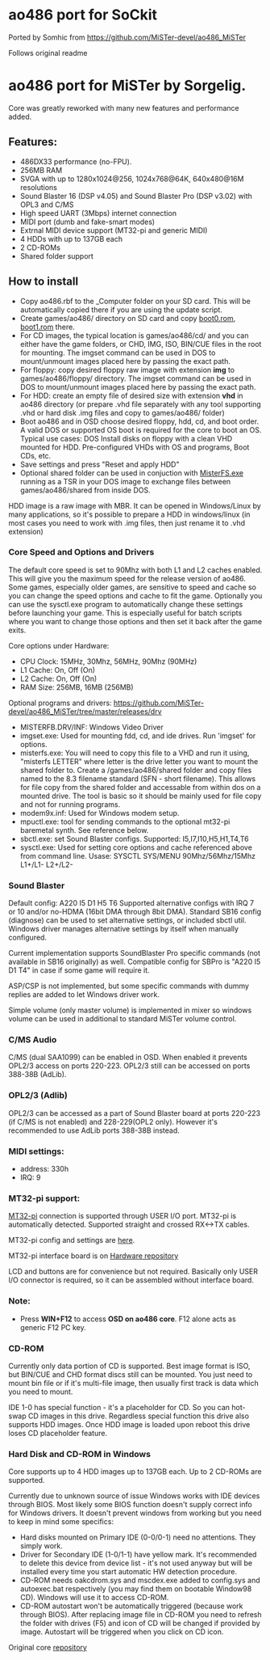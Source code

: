# ao486 port for SoCkit

Ported by Somhic from https://github.com/MiSTer-devel/ao486_MiSTer

Follows original readme

# ao486 port for MiSTer by Sorgelig.

Core was greatly reworked with many new features and performance added.

## Features:
* 486DX33 performance (no-FPU).
* 256MB RAM
* SVGA with up to 1280x1024@256, 1024x768@64K, 640x480@16M resolutions
* Sound Blaster 16 (DSP v4.05) and Sound Blaster Pro (DSP v3.02) with OPL3 and C/MS
* High speed UART (3Mbps) internet connection
* MIDI port (dumb and fake-smart modes)
* Extrnal MIDI device support (MT32-pi and generic MIDI)
* 4 HDDs with up to 137GB each
* 2 CD-ROMs
* Shared folder support

## How to install

* Copy ao486.rbf to the _Computer folder on your SD card.  This will be automatically copied there if you are using the update script.
* Create games/ao486/ directory on SD card and copy [boot0.rom](https://github.com/MiSTer-devel/ao486_MiSTer/blob/master/releases/boot0.rom), [boot1.rom](https://github.com/MiSTer-devel/ao486_MiSTer/blob/master/releases/boot1.rom) there.
* For CD images, the typical location is games/ao486/cd/ and you can either have the game folders, or CHD, IMG, ISO, BIN/CUE files in the root for mounting.  The imgset command can be used in DOS to mount/unmount images placed here by passing the exact path.
* For floppy: copy desired floppy raw image with extension **img** to games/ao486/floppy/ directory.  The imgset command can be used in DOS to mount/unmount images placed here by passing the exact path.
* For HDD: create an empty file of desired size with extension **vhd** in ao486 directory (or prepare .vhd file separately with any tool supporting .vhd or hard disk .img files and copy to games/ao486/ folder)
* Boot ao486 and in OSD choose desired floppy, hdd, cd, and boot order.  A valid DOS or supported OS boot is required for the core to boot an OS.  Typical use cases: DOS Install disks on floppy with a clean VHD mounted for HDD. Pre-configured VHDs with OS and programs, Boot CDs, etc.
* Save settings and press "Reset and apply HDD"
* Optional shared folder can be used in conjuction with [MisterFS.exe](https://github.com/MiSTer-devel/ao486_MiSTer/blob/master/releases/drv/misterfs.exe) running as a TSR in your DOS image to exchange files between games/ao486/shared from inside DOS.

HDD image is a raw image with MBR. It can be opened in Windows/Linux by many applications,
so it's possible to prepare a HDD in windows/linux (in most cases you need to work with .img files, then just rename it to .vhd extension)

### Core Speed and Options and Drivers
The default core speed is set to 90Mhz with both L1 and L2 caches enabled.  This will give you the maximum speed for the release version of ao486.  Some games, especially older games, are sensitive to speed and cache so you can change the speed options and cache to fit the game.
Optionally you can use the sysctl.exe program to automatically change these settings before launching your game.  This is especially useful for batch scripts where you want to change those options and then set it back after the game exits.

Core options under Hardware:
* CPU Clock: 15MHz, 30Mhz, 56MHz, 90Mhz (90MHz)
* L1 Cache: On, Off (On)
* L2 Cache: On, Off (On)
* RAM Size: 256MB, 16MB (256MB)

Optional programs and drivers:  https://github.com/MiSTer-devel/ao486_MiSTer/tree/master/releases/drv
* MISTERFB.DRV/INF: Windows Video Driver
* imgset.exe: Used for mounting fdd, cd, and ide drives. Run 'imgset' for options.
* misterfs.exe:  You will need to copy this file to a VHD and run it using, "misterfs LETTER" where letter is the drive letter you want to mount the shared folder to.  Create a /games/ao486/shared folder and copy files named to the 8.3 filename standard (SFN - short filename). This allows for file copy from the shared folder and accessable from within dos on a mounted drive.  The tool is basic so it should be mainly used for file copy and not for running programs. 
* modem9x.inf: Used for Windows modem setup.
* mpuctl.exe: tool for sending commands to the optional mt32-pi baremetal synth.  See reference below.
* sbctl.exe: set Sound Blaster configs.  Supported: I5,I7,I10,H5,H1,T4,T6
* sysctl.exe: Used for setting core options and cache referenced above from command line. Usase: SYSCTL SYS/MENU 90Mhz/56Mhz/15Mhz L1+/L1- L2+/L2-

### Sound Blaster
Default config: A220 I5 D1 H5 T6
Supported alternative configs with IRQ 7 or 10 and/or no-HDMA (16bit DMA through 8bit DMA).
Standard SB16 config (diagnose) can be used to set alternative settings, or included sbctl util. Windows driver manages alternative settings by itself when manually configured.

Current implementation supports SoundBlaster Pro specific commands (not available in SB16 originally) as well. Compatible config for SBPro is "A220 I5 D1 T4" in case if some game will require it.

ASP/CSP is not implemented, but some specific commands with dummy replies are added to let Windows driver work.

Simple volume (only master volume) is implemented in mixer so windows volume can be used in additional to standard MiSTer volume control.

### C/MS Audio
C/MS (dual SAA1099) can be enabled in OSD. When enabled it prevents OPL2/3 access on ports 220-223. OPL2/3 still can be accessed on ports 388-38B (AdLib).

### OPL2/3 (Adlib)
OPL2/3 can be accessed as a part of Sound Blaster board at ports 220-223 (if C/MS is not enabled) and 228-229(OPL2 only). However it's recommended to use AdLib ports 388-38B instead.

### MIDI settings:
* address: 330h
* IRQ: 9

### MT32-pi support:
[MT32-pi](https://github.com/dwhinham/mt32-pi) connection is supported through USER I/O port. MT32-pi is automatically detected.
Supported straight and crossed RX<->TX cables.

MT32-pi config and settings are [here](https://github.com/dwhinham/mt32-pi/wiki/MiSTer-FPGA-user-port-connection).

MT32-pi interface board is on [Hardware repository](https://github.com/MiSTer-devel/Hardware_MiSTer)

LCD and buttons are for convenience but not required. Basically only USER I/O connector is required, so it can be assembled without interface board.

### Note:
* Press **WIN+F12** to access **OSD on ao486 core**. F12 alone acts as generic F12 PC key.

### CD-ROM
Currently only data portion of CD is supported. Best image format is ISO, but BIN/CUE and CHD format discs still can be mounted. You just need to mount bin file or if it's multi-file image, then usually first track is data which you need to mount.

IDE 1-0 has special function - it's a placeholder for CD. So you can hot-swap CD images in this drive. Regardless special function this drive also supports HDD images. Once HDD image is loaded upon reboot this drive loses CD placeholder feature.

### Hard Disk and CD-ROM in Windows
Core supports up to 4 HDD images up to 137GB each. Up to 2 CD-ROMs are supported.

Currently due to unknown source of issue Windows works with IDE devices through BIOS. Most likely some BIOS function doesn't supply correct info for Windows drivers.
It doesn't prevent windows from working but you need to keep in mind some specifics:
* Hard disks mounted on Primary IDE (0-0/0-1) need no attentions. They simply work.
* Driver for Secondary IDE (1-0/1-1) have yellow mark. It's recommended to delete this device from device list - it's not used anyway but will be installed every time you start automatic HW detection procedure.
* CD-ROM needs oakcdrom.sys and mscdex.exe added to config.sys and autoexec.bat respectively (you may find them on bootable Window98 CD). Windows will use it to access CD-ROM.
* CD-ROM autostart won't be automatically triggered (because work through BIOS). After replacing image file in CD-ROM you need to refresh the folder with drives (F5) and icon of CD will be changed if provided by image. Autostart will be triggered when you click on CD icon.

Original core [repository](https://github.com/alfikpl/ao486)
